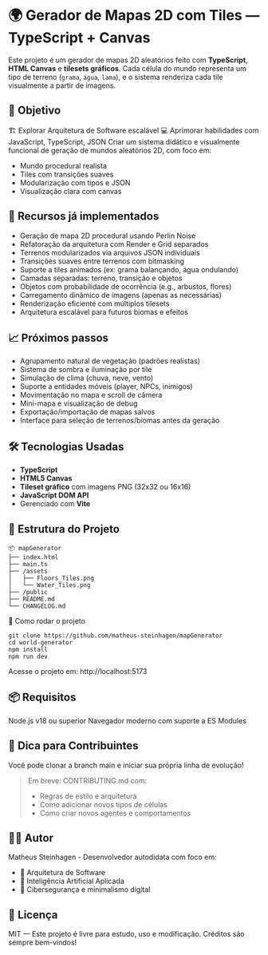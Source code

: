 # 🌍 Gerador de Mapas 2D com Tiles — TypeScript + Canvas

Este projeto é um gerador de mapas 2D aleatórios feito com **TypeScript**, **HTML Canvas** e **tilesets gráficos**.
Cada célula do mundo representa um tipo de terreno (`grama`, `água`, `lama`), e o sistema renderiza cada tile visualmente a partir de imagens.

## 🧠 Objetivo

🏗️ Explorar Arquitetura de Software escalável
💻 Aprimorar habilidades com JavaScript, TypeScript, JSON
Criar um sistema didático e visualmente funcional de geração de mundos aleatórios 2D, com foco em:
- Mundo procedural realista
- Tiles com transições suaves
- Modularização com tipos e JSON
- Visualização clara com canvas


## 🔧 Recursos já implementados

- Geração de mapa 2D procedural usando Perlin Noise
- Refatoração da arquitetura com Render e Grid separados
- Terrenos modularizados via arquivos JSON individuais
- Transições suaves entre terrenos com bitmasking
- Suporte a tiles animados (ex: grama balançando, água ondulando)
- Camadas separadas: terreno, transição e objetos
- Objetos com probabilidade de ocorrência (e.g., arbustos, flores)
- Carregamento dinâmico de imagens (apenas as necessárias)
- Renderização eficiente com múltiplos tilesets
- Arquitetura escalável para futuros biomas e efeitos

## 📈 Próximos passos

- Agrupamento natural de vegetação (padrões realistas)
- Sistema de sombra e iluminação por tile
- Simulação de clima (chuva, neve, vento)
- Suporte a entidades móveis (player, NPCs, inimigos)
- Movimentação no mapa e scroll de câmera
- Mini-mapa e visualização de debug
- Exportação/importação de mapas salvos
- Interface para seleção de terrenos/biomas antes da geração


## 🛠 Tecnologias Usadas

- **TypeScript**
- **HTML5 Canvas**
- **Tileset gráfico** com imagens PNG (32x32 ou 16x16)
- **JavaScript DOM API**
- Gerenciado com **Vite**


## 🧱 Estrutura do Projeto

```
📦 mapGenerator
├── index.html
├── main.ts
├── /assets
│   ├── Floors_Tiles.png
│   └── Water_Tiles.png
├── /public
├── README.md
└── CHANGELOG.md
```

🚀 Como rodar o projeto


```
git clone https://github.com/matheus-steinhagen/mapGenerator
cd world-generator
npm install
npm run dev
```
Acesse o projeto em: http://localhost:5173

## 📦 Requisitos
Node.js v18 ou superior
Navegador moderno com suporte a ES Modules

## 🧠 Dica para Contribuintes
Você pode clonar a branch main e iniciar sua própria linha de evolução!

> Em breve: CONTRIBUTING.md com:
> - Regras de estilo e arquitetura
> - Como adicionar novos tipos de células
> - Como criar novos agentes e comportamentos

## 👨‍💻 Autor
Matheus Steinhagen - Desenvolvedor autodidata com foco em:

- 🧱 Arquitetura de Software
- 🧠 Inteligência Artificial Aplicada
- 🔐 Cibersegurança e minimalismo digital

## 📄 Licença
MIT — Este projeto é livre para estudo, uso e modificação.
Créditos são sempre bem-vindos!

